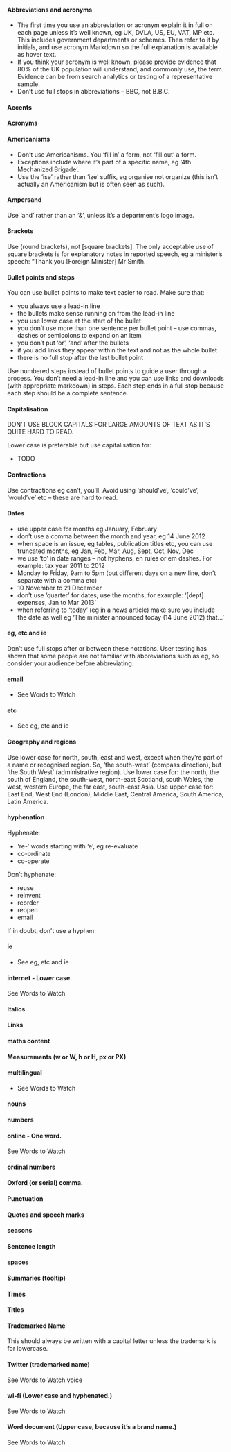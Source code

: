 
#### Abbreviations and acronyms
* The first time you use an abbreviation or acronym explain it in full on each page unless it’s well known, eg UK, DVLA, US, EU, VAT, MP etc. This includes government departments or schemes. Then refer to it by initials, and use acronym Markdown so the full explanation is available as hover text.
* If you think your acronym is well known, please provide evidence that 80% of the UK population will understand, and commonly use, the term. Evidence can be from search analytics or testing of a representative sample.
* Don’t use full stops in abbreviations – BBC, not B.B.C.

#### Accents

#### Acronyms

#### Americanisms
* Don’t use Americanisms. You ‘fill in’ a form, not ‘fill out’ a form.
* Exceptions include where it’s part of a specific name, eg ‘4th Mechanized Brigade’.
* Use the ‘ise’ rather than ‘ize’ suffix, eg organise not organize (this isn’t actually an Americanism but is often seen as such).

#### Ampersand
Use ‘and’ rather than an ‘&’, unless it’s a department’s logo image.

#### Brackets
Use (round brackets), not [square brackets]. The only acceptable use of square brackets is for explanatory notes in reported speech, eg a minister’s speech: “Thank you [Foreign Minister] Mr Smith.

#### Bullet points and steps
You can use bullet points to make text easier to read. Make sure that:

* you always use a lead-in line
* the bullets make sense running on from the lead-in line
* you use lower case at the start of the bullet
* you don’t use more than one sentence per bullet point – use commas, dashes or semicolons to expand on an item
* you don’t put ‘or’, ‘and’ after the bullets
* if you add links they appear within the text and not as the whole bullet
* there is no full stop after the last bullet point

Use numbered steps instead of bullet points to guide a user through a process. You don’t need a lead-in line and you can use links and downloads (with appropriate markdown) in steps. Each step ends in a full stop because each step should be a complete sentence.

#### Capitalisation
DON’T USE BLOCK CAPITALS FOR LARGE AMOUNTS OF TEXT AS IT’S QUITE HARD TO READ.

Lower case is preferable but use capitalisation for:
* TODO

#### Contractions
Use contractions eg can’t, you’ll. Avoid using ‘should’ve’, ‘could’ve’, ‘would’ve’ etc – these are hard to read.

#### Dates
* use upper case for months eg January, February
* don’t use a comma between the month and year, eg 14 June 2012
* when space is an issue, eg tables, publication titles etc, you can use truncated months, eg Jan, Feb, Mar, Aug, Sept, Oct, Nov, Dec
* we use ‘to’ in date ranges – not hyphens, en rules or em dashes. For example:
tax year 2011 to 2012
* Monday to Friday, 9am to 5pm (put different days on a new line, don’t separate with a comma etc)
* 10 November to 21 December
* don’t use ‘quarter’ for dates; use the months, for example: ‘[dept] expenses, Jan to Mar 2013’
* when referring to ‘today’ (eg in a news article) make sure you include the date as well eg ‘The minister announced today (14 June 2012) that…’

#### eg, etc and ie
Don’t use full stops after or between these notations.
User testing has shown that some people are not familiar with abbreviations such as eg, so consider your audience before abbreviating.

#### email
* See Words to Watch

#### etc
* See eg, etc and ie

#### Geography and regions
Use lower case for north, south, east and west, except when they’re part of a name or recognised region.
So, ‘the south-west’ (compass direction), but ‘the South West’ (administrative region).
Use lower case for: the north, the south of England, the south-west, north-east Scotland, south Wales, the west, western Europe, the far east, south-east Asia.
Use upper case for: East End, West End (London), Middle East, Central America, South America, Latin America.

#### hyphenation
Hyphenate:
* ‘re-’ words starting with ‘e’, eg re-evaluate
* co-ordinate
* co-operate

Don’t hyphenate:
* reuse
* reinvent
* reorder
* reopen
* email

If in doubt, don’t use a hyphen

#### ie
* See eg, etc and ie

#### internet - Lower case.
See Words to Watch

#### Italics
#### Links
#### maths content
#### Measurements (w or W, h or H, px or PX)
#### multilingual
* See Words to Watch

#### nouns
#### numbers
#### online - One word.
See Words to Watch
#### ordinal numbers
#### Oxford (or serial) comma.
#### Punctuation
#### Quotes and speech marks
#### seasons
#### Sentence length
#### spaces
#### Summaries (tooltip)
#### Times
#### Titles

#### Trademarked Name
This should always be written with a capital letter unless the trademark is for lowercase.

#### Twitter (trademarked name)
See Words to Watch
voice
#### wi-fi (Lower case and hyphenated.)
See Words to Watch
#### Word document (Upper case, because it’s a brand name.)
See Words to Watch
